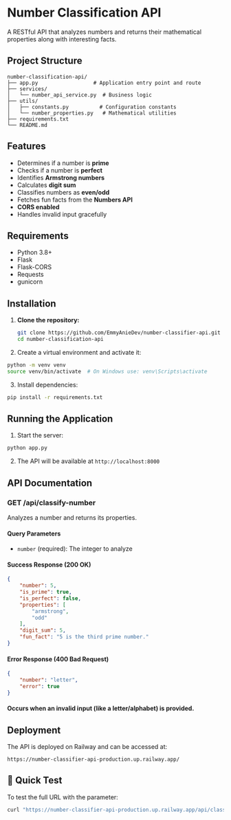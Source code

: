 # Number Classification API

A RESTful API that analyzes numbers and returns their mathematical properties along with interesting facts.

## Project Structure

```
number-classification-api/
├── app.py                  # Application entry point and route
├── services/
│   └── number_api_service.py  # Business logic
├── utils/
│   ├── constants.py          # Configuration constants
│   └── number_properties.py   # Mathematical utilities
├── requirements.txt
└── README.md
```

## Features

- Determines if a number is **prime**
- Checks if a number is **perfect**
- Identifies **Armstrong numbers**
- Calculates **digit sum**
- Classifies numbers as **even/odd**
- Fetches fun facts from the **Numbers API**
- **CORS enabled**
- Handles invalid input gracefully

## Requirements

- Python 3.8+
- Flask
- Flask-CORS
- Requests
- gunicorn

## Installation

1. **Clone the repository:**
    ```bash
    git clone https://github.com/EmmyAnieDev/number-classifier-api.git
    cd number-classification-api
    ```

2. Create a virtual environment and activate it:
```bash
python -m venv venv
source venv/bin/activate  # On Windows use: venv\Scripts\activate
```

3. Install dependencies:
```bash
pip install -r requirements.txt
```

## Running the Application

1. Start the server:
```bash
python app.py
```

2. The API will be available at `http://localhost:8000`

## API Documentation

### GET /api/classify-number

Analyzes a number and returns its properties.

#### Query Parameters

- `number` (required): The integer to analyze

#### Success Response (200 OK)

```json
{
    "number": 5,
    "is_prime": true,
    "is_perfect": false,
    "properties": [
        "armstrong",
        "odd"
    ],
    "digit_sum": 5,
    "fun_fact": "5 is the third prime number."
}
```

#### Error Response (400 Bad Request)

```json
{
    "number": "letter",
    "error": true
}
```

#### Occurs when an invalid input (like a letter/alphabet) is provided.


## Deployment

The API is deployed on Railway and can be accessed at:
```
https://number-classifier-api-production.up.railway.app/
```

## 🧪 Quick Test

To test the full URL with the parameter:

```bash
curl "https://number-classifier-api-production.up.railway.app/api/classify-number?number=5"
```